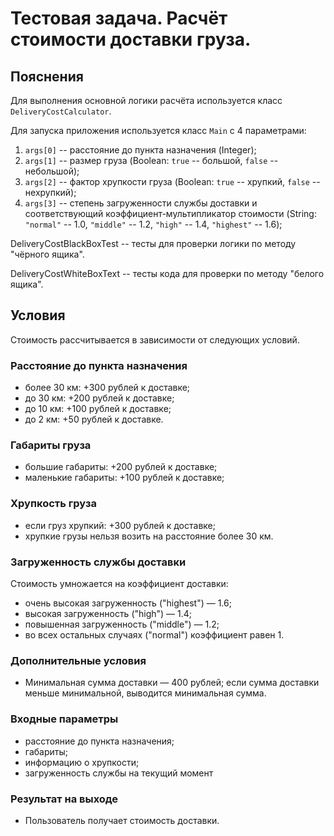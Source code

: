 # Тестовая задача. Расчёт стоимости доставки груза.
## Пояснения
Для выполнения основной логики расчёта используется класс <code>DeliveryCostCalculator</code>.

Для запуска приложения используется класс <code>Main</code> с 4 параметрами:
1) <code>args[0]</code> -- расстояние до пункта назначения (Integer);
2) <code>args[1]</code> -- размер груза (Boolean: <code>true</code> -- большой, <code>false</code> -- небольшой);
3) <code>args[2]</code> -- фактор хрупкости груза (Boolean: <code>true</code> -- хрупкий, <code>false</code> -- нехрупкий);
4) <code>args[3]</code> -- степень загруженности службы доставки и соответствующий коэффициент-мультипликатор стоимости (String: <code>"normal"</code> -- 1.0, <code>"middle"</code> -- 1.2, <code>"high"</code> -- 1.4, <code>"highest"</code> -- 1.6);

DeliveryCostBlackBoxTest -- тесты для проверки логики по методу "чёрного ящика".

DeliveryCostWhiteBoxText -- тесты кода для проверки по методу "белого ящика".

## Условия
Стоимость рассчитывается в зависимости от следующих условий.

### Расстояние до пункта назначения

- более 30 км: +300 рублей к доставке;
- до 30 км: +200 рублей к доставке;
- до 10 км: +100 рублей к доставке;
- до 2 км: +50 рублей к доставке.

### Габариты груза

- большие габариты: +200 рублей к доставке;
- маленькие габариты: +100 рублей к доставке;

### Хрупкость груза

- если груз хрупкий: +300 рублей к доставке; 
- хрупкие грузы нельзя возить на расстояние более 30 км.

### Загруженность службы доставки
Стоимость умножается на коэффициент доставки:
- очень высокая загруженность ("highest") — 1.6;
- высокая загруженность ("high") — 1.4;
- повышенная загруженность ("middle") — 1.2;
- во всех остальных случаях ("normal") коэффициент равен 1.

### Дополнительные условия
- Минимальная сумма доставки — 400 рублей; если сумма доставки меньше минимальной, выводится минимальная сумма.

### Входные параметры
- расстояние до пункта назначения;
- габариты;
- информацию о хрупкости;
- загруженность службы на текущий момент

### Результат на выходе
- Пользователь получает стоимость доставки.